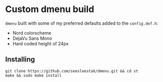 # Custom dmenu build

`dmenu` built with some of my preferred defaults added to the `config.def.h`:  
  - Nord colorscheme  
  - DejaVu Sans Mono
  - Hard coded height of 24px

## Installing

```
git clone https://github.com/seesleestak/dmenu.git && cd st
make && sudo make install
```
